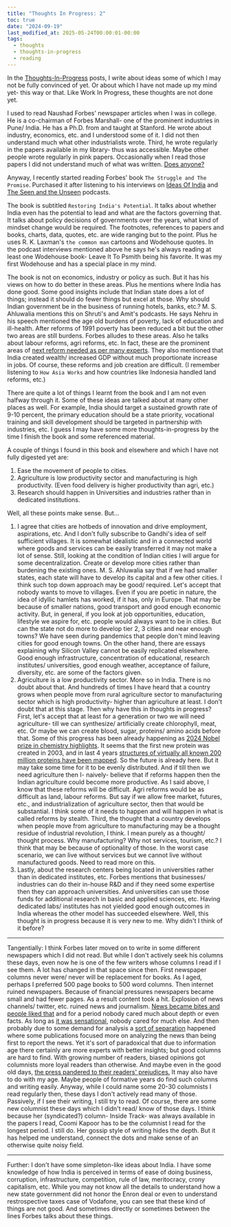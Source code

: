 ```yaml
---
title: "Thoughts In Progress: 2"
toc: true
date: "2024-09-19"
last_modified_at: 2025-05-24T00:00:01-00:00
tags: 
  - thoughts
  - thoughts-in-progress
  - reading
---
```

In the [Thoughts-In-Progress](/tags/#thoughts-in-progress) posts, I write about ideas some of which I may not be fully convinced of yet. Or about which I have not made up my mind yet- this way or that. Like Work In Progress, these thoughts are not done yet.

I used to read Naushad Forbes' newspaper articles when I was in college. He is a co-chairman of Forbes Marshall- one of the prominent industries in Pune/ India. He has a Ph.D. from and taught at Stanford. He wrote about industry, economics, etc. and I understood some of it. I did not then understand much what other industrialists wrote. Third, he wrote regularly in the papers available in my library- thus was accessible. Maybe other people wrote regularly in pink papers. Occasionally when I read those papers I did not understand much of what was written. [Does anyone?](https://www.youtube.com/watch?v=KgUemV4brDU&ab_channel=BBCStudios) 

Anyway, I recently started reading Forbes' book `The Struggle and The Promise`. Purchased it after listening to his interviews on [Ideas Of India](https://ideasofindia.libsyn.com/naushad-forbes) and [The Seen and the Unseen](https://seenunseen.in/episodes/2022/6/20/episode-282-naushad-forbes-wants-to-fix-india/) podcasts.

The book is subtitled `Restoring India's Potential`. It talks about whether India even has the potential to lead and what are the factors governing that. It talks about policy decisions of governments over the years, what kind of mindset change would be required. The footnotes, references to papers and books, charts, data, quotes, etc. are wide ranging but to the point. Plus he uses R. K. Laxman's `the common man` cartoons and Wodehouse quotes. In the podcast interviews mentioned above he says he's always reading at least one Wodehouse book- Leave It To Psmith being his favorite. It was my first Wodehouse and has a special place in my mind.

The book is not on economics, industry or policy as such. But it has his views on how to do better in these areas. Plus he mentions where India has done good. Some good insights include that Indian state does a lot of things; instead it should do fewer things but excel at those. Why should Indian government be in the business of running hotels, banks, etc.? M. S. Ahluwalia mentions this on Shruti's and Amit's podcasts. He says Nehru in his speech mentioned the age old burdens of poverty, lack of education and ill-health. After reforms of 1991 poverty has been reduced a bit but the other two areas are still burdens. Forbes alludes to these areas. Also he talks about labour reforms, agri reforms, etc. In fact, these are the prominent areas of [next reform needed as per many experts](https://the1991project.com/conversations/indias-reform-journey-revisited). They also mentioned that India created wealth/ increased GDP without much proportionate increase in jobs. Of course, these reforms and job creation are difficult. (I remember listening to `How Asia Works` and how countries like Indonesia handled land reforms, etc.) 

There are quite a lot of things I learnt from the book and I am not even halfway through it. Some of these ideas are talked about at many other places as well. For example, India should target a sustained growth rate of 9-10 percent, the primary education should be a state priority, vocational training and skill development should be targeted in partnership with industries, etc. I guess I may have some more thoughts-in-progress by the time I finish the book and some referenced material.

A couple of things I found in this book and elsewhere and which I have not fully digested yet are:
1. Ease the movement of people to cities.
2. Agriculture is low productivity sector and manufacturing is high productivity. (Even food delivery is higher productivity than agri, etc.)
3. Research should happen in Universities and industries rather than in dedicated institutions.

Well, all these points make sense. But...

1. I agree that cities are hotbeds of innovation and drive employment, aspirations, etc. And I don't fully subscribe to Gandhi's idea of self sufficient villages. It is somewhat idealistic and in a connected world where goods and services can be easily transferred it may not make a lot of sense. Still, looking at the condition of Indian cities I will argue for some decentralization. Create or develop more cities rather than burdening the existing ones. M. S. Ahluwalia say that if we had smaller states, each state will have to develop its capital and a few other cities. I think such top down approach may be good/ required. Let's accept that nobody wants to move to villages. Even if you are poetic in nature, the idea of idyllic hamlets has worked, if it has, only in Europe. That may be because of smaller nations, good transport and good enough economic activity. But, in general, if you look at job opportunities, education, lifestyle we aspire for, etc. people would always want to be in cities. But can the state not do more to develop tier 2, 3 cities and near enough towns? We have seen during pandemics that people don't mind leaving cities for good enough towns. On the other hand, there are essays explaining why Silicon Valley cannot be easily replicated elsewhere. Good enough infrastructure, concentration of educational, research institutes/ universities, good enough weather, acceptance of failure, diversity, etc. are some of the factors given.
2. Agriculture is a low productivity sector. More so in India. There is no doubt about that. And hundreds of times I have heard that a country grows when people move from rural agriculture sector to manufacturing sector which is high productivity- higher than agriculture at least. I don't doubt that at this stage. Then why have this in thoughts in progress? First, let's accept that at least for a generation or two we will need agriculture- till we can synthesize/ artificially create chlorophyll, meat, etc. Or maybe we can create blood, sugar, proteins/ amino acids before that. Some of this progress has been already happening as [2024 Nobel prize in chemistry highlights](https://www.nobelprize.org/prizes/chemistry/2024/press-release/). It seems that the first new protein was created in 2003, and in last 4 years [structures of virtually all known 200 million proteins have been mapped](https://www.theguardian.com/science/2024/oct/09/google-deepmind-scientists-win-nobel-chemistry-prize). So the future is already here. But it may take some time for it to be evenly distributed. And if till then we need agriculture then I- naively- believe that if reforms happen then the Indian agriculture could become more productive. As I said above, I know that these reforms will be difficult. Agri reforms would be as difficult as land, labour reforms. But say if we allow free market, futures, etc., and industrialization of agriculture sector, then that would be substantial. I think some of it needs to happen and will happen in what is called reforms by stealth. Third, the thought that a country develops when people move from agriculture to manufacturing may be a thought residue of industrial revolution, I think. I mean purely as a thought/ thought process. Why manufacturing? Why not services, tourism, etc.? I think that may be because of optionality of those. In the worst case scenario, we can live without services but we cannot live without manufactured goods. Need to read more on this.
3. Lastly, about the research centers being located in universities rather than in dedicated institutes, etc. Forbes mentions that businesses/ industries can do their in-house R&D and if they need some expertise then they can approach universities. And universities can use those funds for additional research in basic and applied sciences, etc. Having dedicated labs/ institutes has not yielded good enough outcomes in India whereas the other model has succeeded elsewhere. Well, this thought is in progress because it is very new to me. Why didn't I think of it before?

---
Tangentially:
I think Forbes later moved on to write in some different newspapers which I did not read. But while I don't actively seek his columns these days, even now he is one of the few writers whose columns I read if I see them. A lot has changed in that space since then. First newspaper columns never were/ never will be replacement for books. As I aged, perhaps I preferred 500 page books to 500 word columns. Then internet ruined newspapers. Because of financial pressures newspapers became small and had fewer pages. As a result content took a hit. Explosion of news channels/ twitter, etc. ruined news and journalism. [News became bites and people liked that](https://www.gocomics.com/calvinandhobbes/1992/06/19) and for a period nobody cared much about depth or even facts. As long as [it was sensational](https://www.gocomics.com/calvinandhobbes/1989/12/20), nobody cared for much else. And then probably due to some demand for analysis a [sort of separation](https://www.gocomics.com/calvinandhobbes/1994/03/01) happened where some publications focused more on analyzing the news than being first to report the news. Yet it's sort of paradoxical that due to information age there certainly are more experts with better insights; but good columns are hard to find. With growing number of readers, biased opinions got columnists more loyal readers than otherwise. And maybe even in the good old days, [the press pandered to their readers' prejudices.](https://www.youtube.com/watch?v=DGscoaUWW2M&ab_channel=BBCStudios) It may also have to do with my age. Maybe people of formative years do find such columns and writing easily. Anyway, while I could name some 20-30 columnists I read regularly then, these days I don't actively read many of those. Passively, if I see their writing, I still try to read. Of course, there are some new columnist these days which I didn't read/ know of those days. I think because her (syndicated?) column- Inside Track- was always available in the papers I read, Coomi Kapoor has to be the columnist I read for the longest period. I still do. Her gossip style of writing hides the depth. But it has helped me understand, connect the dots and make sense of an otherwise quite noisy field.

---
Further:
I don't have some simpleton-like ideas about India. I have some knowledge of how India is perceived in terms of ease of doing business, corruption, infrastructure, competition, rule of law, meritocracy, crony capitalism, etc. While you may not know all the details to understand how a new state government did not honor the Enron deal or even to understand restrospective taxes case of Vodafone, you can see that these kind of things are not good. And sometimes directly or sometimes between the lines Forbes talks about these things.
